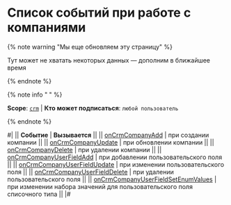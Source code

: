 # Список событий при работе с компаниями

{% note warning "Мы еще обновляем эту страницу" %}

Тут может не хватать некоторых данных — дополним в ближайшее время

{% endnote %}

{% note info " " %}

**Scope**: [`crm`](../../../scopes/permissions.md) | **Кто может подписаться**: `любой пользователь`

{% endnote %}

#|
|| **Событие** | **Вызывается** ||
|| [onCrmCompanyAdd](./on-crm-company-add.md) | при создании компании ||
|| [onCrmCompanyUpdate](./on-crm-company-update.md) | при обновлении компании ||
|| [onCrmCompanyDelete](./on-crm-company-delete.md) | при удалении компании ||
|| [onCrmCompanyUserFieldAdd](../userfields/events/on-crm-company-user-field-add.md) | при добавлении пользовательского поля ||
|| [onCrmCompanyUserFieldUpdate](../userfields/events/on-crm-company-user-field-update.md) | при изменении пользовательского поля ||
|| [onCrmCompanyUserFieldDelete](../userfields/events/on-crm-company-user-field-delete.md) | при удалении пользовательского поля ||
|| [onCrmCompanyUserFieldSetEnumValues](../userfields/events/on-crm-company-user-field-set-enum-values.md) | при изменении набора значений для пользовательского поля списочного типа ||
|#